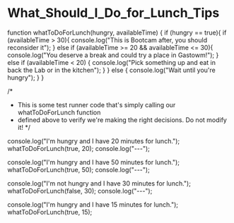 # What_Should_I_Do_for_Lunch_Tips


function whatToDoForLunch(hungry, availableTime) {
  if (hungry == true){
    if (availableTime > 30){
    console.log("This is Bootcam after, you should reconsider it");
  }
    else if (availableTime >= 20 && availableTime <= 30){
    console.log("You deserve a break and could try a place in Gastowm!");
  }
    else if (availableTime < 20) {
    console.log("Pick something up and eat in back the Lab or in the kitchen");
  }
} else
  {
    console.log("Wait until you're hungry");
  }
}



/*
 * This is some test runner code that's simply calling our whatToDoForLunch function
 * defined above to verify we're making the right decisions. Do not modify it!
 */

console.log("I'm hungry and I have 20 minutes for lunch.");
whatToDoForLunch(true, 20);
console.log("---");

console.log("I'm hungry and I have 50 minutes for lunch.");
whatToDoForLunch(true, 50);
console.log("---");

console.log("I'm not hungry and I have 30 minutes for lunch.");
whatToDoForLunch(false, 30);
console.log("---");

console.log("I'm hungry and I have 15 minutes for lunch.");
whatToDoForLunch(true, 15);
